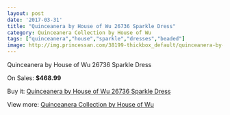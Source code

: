 ```yaml
---
layout: post
date: '2017-03-31'
title: "Quinceanera by House of Wu 26736 Sparkle Dress"
category: Quinceanera Collection by House of Wu
tags: ["quinceanera","house","sparkle","dresses","beaded"]
image: http://img.princessan.com/38199-thickbox_default/quinceanera-by-house-of-wu-26736-sparkle-dress.jpg
---
```

Quinceanera by House of Wu 26736 Sparkle Dress

On Sales: **$468.99**
<a href="https://www.princessan.com/en/quinceanera-collection-by-house-of-wu/17689-quinceanera-by-house-of-wu-26736-sparkle-dress.html"><amp-img layout="responsive" width="600" height="600" src="//img.princessan.com/38199-thickbox_default/quinceanera-by-house-of-wu-26736-sparkle-dress.jpg" alt="Quinceanera by House of Wu 26736 Sparkle Dress 0" /></a>

Buy it: [Quinceanera by House of Wu 26736 Sparkle Dress](https://www.princessan.com/en/quinceanera-collection-by-house-of-wu/17689-quinceanera-by-house-of-wu-26736-sparkle-dress.html "Quinceanera by House of Wu 26736 Sparkle Dress")

View more: [Quinceanera Collection by House of Wu](https://www.princessan.com/en/52-quinceanera-collection-by-house-of-wu "Quinceanera Collection by House of Wu")